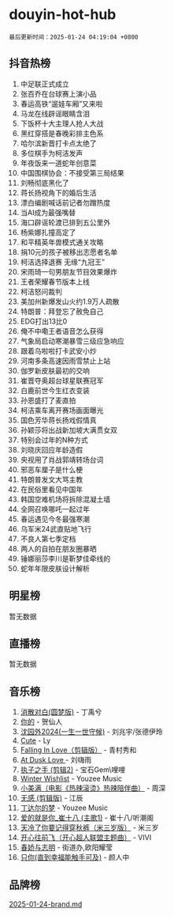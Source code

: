# douyin-hot-hub

`最后更新时间：2025-01-24 04:19:04 +0800`

## 抖音热榜

1. 中足联正式成立
1. 张百乔在台球赛上演小品
1. 春运高铁“遛娃车厢”又来啦
1. 马龙在线辟谣眼睛含泪
1. 下饭杯十大主理人抢人大战
1. 黑红穿搭是春晚彩排主色系
1. 哈尔滨新晋打卡点太绝了
1. 多位棋手为柯洁发声
1. 年夜饭来一道蛇年创意菜
1. 中国围棋协会：不接受第三局结果
1. 刘畅彻底黑化了
1. 蒋长扬视角下的婚后生活
1. 漂白编剧喊话前记者勿蹭热度
1. 当AI成为最强嘴替
1. 海口辟谣轮渡已排到五公里外
1. 杨紫娜扎撞高定了
1. 和平精英年兽模式通关攻略
1. 捐10元的孩子被移出志愿者名单
1. 柯洁选择退赛 无缘“九冠王”
1. 宋雨琦一句男朋友节目效果爆炸
1. 王者荣耀春节版本上线
1. 柯洁怒问裁判
1. 美加州新爆发山火约1.9万人疏散
1. 特朗普：拜登忘了赦免自己
1. EDG打出13比0
1. 俺不中嘞王者语音怎么获得
1. 气象局启动寒潮暴雪三级应急响应
1. 跟着乌啦啦打卡武安小炒
1. 河南多条高速因雨雪禁止上站
1. 伽罗新皮肤最初的交响
1. 崔晋夺奥超台球星联赛冠军
1. 白鹿前世今生红衣变装
1. 孙恩盛打了麦直拍
1. 柯洁乘车离开赛场画面曝光
1. 国色芳华蒋长扬戏假情真
1. 孙颖莎将出战新加坡大满贯女双
1. 特别会过年的N种方式
1. 刘晓庆回应年龄造假
1. 央视用了肖战郭靖转场台词
1. 邪恶车厘子是什么梗
1. 特朗普发文大骂主教
1. 在民俗里看见中国年
1. 韩国空难机场将拆除混凝土墙
1. 全网召唤哪吒一起过年
1. 春运遇见今冬最强寒潮
1. 乌军米24武直贴地飞行
1. 不良人第七季定档
1. 两人的自拍在朋友圈暴晒
1. 锤娜丽莎李川是靳梦佳牵线的
1. 蛇年年限皮肤设计解析

## 明星榜

暂无数据

## 直播榜

暂无数据

## 音乐榜

1. [消散对白(圆梦版)](https://sf5-hl-cdn-tos.douyinstatic.com/obj/tos-cn-ve-2774/og4jB5I5IizzoZVAAAzWgBMAsMDWoArfwBOiFs) - 丁禹兮
1. [你的](https://sf5-hl-cdn-tos.douyinstatic.com/obj/tos-cn-ve-2774/oYuIeKf42jB7sEV6B2upMdpYAgfrQWj0FeRegh) - 贺仙人
1. [沈园外2024(一生一世守候)](https://sf5-hl-cdn-tos.douyinstatic.com/obj/tos-cn-ve-2774/oAIYMHGCmKaYKFDd6FZBf9AfMfx1eErAAEJAFH) - 刘兆宇/张德伊玲
1. [Cute](https://sf5-hl-cdn-tos.douyinstatic.com/obj/tos-cn-ve-2774/o4IbIzHWKAAB4wsS5qMBRiiAlEBGTpQRNfFvuo) - Ly
1. [Falling In Love（剪辑版）](https://sf5-hl-cdn-tos.douyinstatic.com/obj/tos-cn-ve-2774/o8ajpA8zzgBPahbBIO8AcKGBLJezFCRd1wfP9f) - 青村秀和
1. [ At Dusk  Love ](https://sf5-hl-cdn-tos.douyinstatic.com/obj/tos-cn-ve-2774/o8CrpCf5CaYgI4ZrtQgMQAFEfuGqNnRSDQAPBc) - 刘嗨雨
1. [执子之手 (剪辑2)](https://sf5-hl-cdn-tos.douyinstatic.com/obj/tos-cn-ve-2774/oUoZLQjCc31XzqsBnBQUNgeKtYPBcgbFDwtfcu) - 宝石Gem\哩哩
1. [Winter Wishlist](https://sf5-hl-cdn-tos.douyinstatic.com/obj/tos-cn-ve-2774/oIIgUOeamCFCVAzxN6MFRLIBlLGpUqQxeeHrLE) - Youzee Music
1. [小美满（电影《热辣滚烫》热辣陪伴曲）](https://sf3-cdn-tos.douyinstatic.com/obj/tos-cn-ve-2774/o0GAn2lSgfZIDUgtevCGDQYnFg4CwnrBaxbTZL) - 周深
1. [无感 (剪辑版)](https://sf5-hl-cdn-tos.douyinstatic.com/obj/tos-cn-ve-2774/o0eIsUzJBDlQaQFC5OFlgbMEZC1TFYBftOBn6p) - 江辰
1. [丁达尔的梦](https://sf5-hl-cdn-tos.douyinstatic.com/obj/tos-cn-ve-2774/oMU3WirUZBVQkAC9ccG5P2IQirziZM2RTInUY) - Youzee Music
1. [爱的就是你_崔十八 (主歌1)](https://sf5-hl-cdn-tos.douyinstatic.com/obj/tos-cn-ve-2774/oI5BO5DhFZ6UTcNCnZaOCBLtZ7WIMQGfgnXf5E) - 崔十八/听潮阁
1. [天冷了你要记得穿秋裤（米三岁版）](https://sf3-cdn-tos.douyinstatic.com/obj/tos-cn-ve-2774/oQlIwVIDWiZ6BQilAorS7MA0AgCkQDvcZAdm1) - 米三岁
1. [开心往前飞（开心超人联盟主题曲）](https://sf6-cdn-tos.douyinstatic.com/obj/tos-cn-ve-2774/9d8fb7c82cf1421fb93a9fe925275e0a) - VIVI
1. [春娇与志明](https://sf5-hl-cdn-tos.douyinstatic.com/obj/tos-cn-ve-2774/e530d8fceb7044b39707d7f9ff54add1) - 街道办,欧阳耀莹
1. [只你(直到幸福能触手可及)](https://sf5-hl-cdn-tos.douyinstatic.com/obj/tos-cn-ve-2774/o0lBkRDzFTeaVSUz3ZZSCBVtZ5DIMQGfgmEAuE) - 颜人中

## 品牌榜

[2025-01-24-brand.md](2025-01-24-brand.md)

